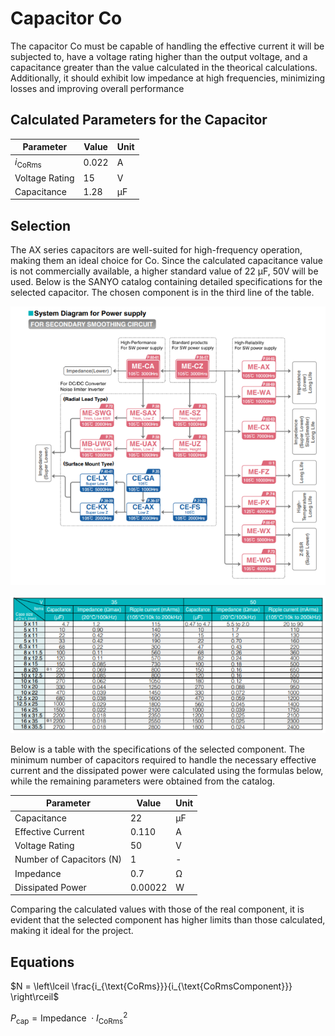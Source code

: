 # Capacitor Co

The capacitor Co must be capable of handling the effective current it will be subjected to, have a voltage rating higher than the output voltage, and a capacitance greater than the value calculated in the theorical calculations. Additionally, it should exhibit low impedance at high frequencies, minimizing losses and improving overall performance

## Calculated Parameters for the Capacitor

| **Parameter**       | **Value** | **Unit** |
|--------------------|---------|---------|
| $i_{\text{CoRms}}$ | 0.022   | A       |
| Voltage Rating   | 15      | V       |
| Capacitance     | 1.28    | µF      |

## Selection

The AX series capacitors are well-suited for high-frequency operation, making them an ideal choice for Co. Since the calculated capacitance value is not commercially available, a higher standard value of 22 µF, 50V will be used. Below is the SANYO catalog containing detailed specifications for the selected capacitor. The chosen component is in the third line of the table.

![System Diagram for Power Supply](/images/components/Capacitor%20Co/System%20Diagram.png)

![Capacitor Paramenteres](/images/components/Capacitor%20Co/Capacitors%20Paramenters.png)

Below is a table with the specifications of the selected component. The minimum number of capacitors required to handle the necessary effective current and the dissipated power were calculated using the formulas below, while the remaining parameters were obtained from the catalog.

| **Parameter**       | **Value** | **Unit** |
|--------------------|---------|---------|
| Capacitance       | 22      | µF      |
| Effective Current | 0.110   | A       |
| Voltage Rating   | 50      | V       |
| Number of Capacitors (N) | 1  | - |
| Impedance        | 0.7     | Ω       |
| Dissipated Power | 0.00022 | W       |

Comparing the calculated values with those of the real component, it is evident that the selected component has higher limits than those calculated, making it ideal for the project.

## Equations

$N = \left\lceil \frac{i_{\text{CoRms}}}{i_{\text{CoRmsComponent}}} \right\rceil$

$P_{\text{cap}} = \text{Impedance } \cdot I_{\text{CoRms}}^2$







